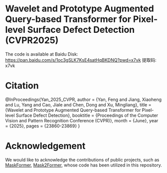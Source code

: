 # Wavelet and Prototype Augmented Query-based Transformer for Pixel-level Surface Defect Detection (CVPR2025)
The code is available at Baidu Disk: https://pan.baidu.com/s/1oc3gSLK7KsE4satHqBKDNQ?pwd=x7vk 提取码: x7vk 

# Citation
@InProceedings{Yan_2025_CVPR,
    author    = {Yan, Feng and Jiang, Xiaoheng and Lu, Yang and Cao, Jiale and Chen, Dong and Xu, Mingliang},
    title     = {Wavelet and Prototype Augmented Query-based Transformer for Pixel-level Surface Defect Detection},
    booktitle = {Proceedings of the Computer Vision and Pattern Recognition Conference (CVPR)},
    month     = {June},
    year      = {2025},
    pages     = {23860-23869}
}
# Acknowledgement
We would like to acknowledge the contributions of public projects, such as [MaskFormer](https://github.com/facebookresearch/MaskFormer), [Mask2Former](https://github.com/facebookresearch/Mask2Former), whose code has been utilized in this repository.
